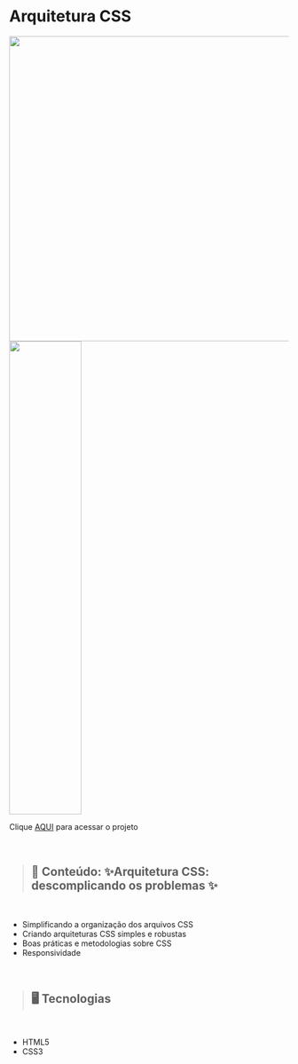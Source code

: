 # Arquitetura CSS

<img src="./assets/img/preview.png" width=550> <img src="./assets//img/preview1.png" height=853 width=130>

Clique [AQUI](https://github.com/alineviana/arquitetura-css-alura/) para acessar o projeto

<br>

> ## 📝 Conteúdo: ✨Arquitetura CSS: descomplicando os problemas ✨
<br>

- Simplificando a organização dos arquivos CSS
- Criando arquiteturas CSS simples e robustas
- Boas práticas e metodologias sobre CSS
- Responsividade

<br>

> ## 🖥️ Tecnologias
<br>

- HTML5
- CSS3